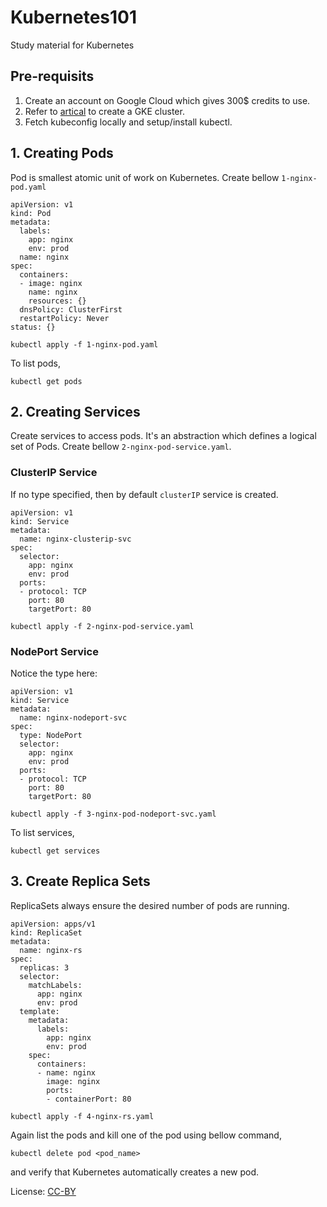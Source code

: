 # Kubernetes101
Study material for Kubernetes


## Pre-requisits 
1. Create an account on Google Cloud which gives 300$ credits to use. 
2. Refer to [artical](https://medium.com/nycdev/deploy-to-a-managed-kubernetes-cluster-on-google-cloud-894d35b83619) to create a GKE cluster.
3. Fetch kubeconfig locally and setup/install kubectl.

## 1. Creating Pods

Pod is smallest atomic unit of work on Kubernetes.
Create bellow `1-nginx-pod.yaml`

```
apiVersion: v1
kind: Pod
metadata:
  labels:
    app: nginx
    env: prod
  name: nginx
spec:
  containers:
  - image: nginx
    name: nginx
    resources: {}
  dnsPolicy: ClusterFirst
  restartPolicy: Never
status: {}
```
```
kubectl apply -f 1-nginx-pod.yaml
```
To list pods,
```
kubectl get pods
```

## 2. Creating Services

Create services to access pods. It's an abstraction which defines a logical set of Pods.
Create bellow `2-nginx-pod-service.yaml`. 

### ClusterIP Service
If no type specified, then by default `clusterIP` service is created.

```
apiVersion: v1
kind: Service
metadata:
  name: nginx-clusterip-svc
spec:
  selector:
    app: nginx
    env: prod
  ports:
  - protocol: TCP
    port: 80
    targetPort: 80
```
```
kubectl apply -f 2-nginx-pod-service.yaml
```
### NodePort Service

Notice the type here:

```
apiVersion: v1
kind: Service
metadata:
  name: nginx-nodeport-svc
spec:
  type: NodePort
  selector:
    app: nginx
    env: prod
  ports:
  - protocol: TCP
    port: 80
    targetPort: 80
```
```
kubectl apply -f 3-nginx-pod-nodeport-svc.yaml
```
To list services,
```
kubectl get services
```

## 3. Create Replica Sets

ReplicaSets always ensure the desired number of pods are running.
```
apiVersion: apps/v1
kind: ReplicaSet
metadata:
  name: nginx-rs
spec:
  replicas: 3
  selector:
    matchLabels:
      app: nginx
      env: prod
  template:
    metadata:
      labels:
        app: nginx
        env: prod
    spec:
      containers:
      - name: nginx
        image: nginx
        ports:
        - containerPort: 80
```

```
kubectl apply -f 4-nginx-rs.yaml
```
Again list the pods and kill one of the pod using bellow command,
```
kubectl delete pod <pod_name>
```
and verify that Kubernetes automatically creates a new pod.

License: [CC-BY](https://creativecommons.org/licenses/by/3.0/)
